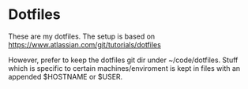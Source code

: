 # Dotfiles

These are my dotfiles. The setup is based on https://www.atlassian.com/git/tutorials/dotfiles

However, prefer to keep the dotfiles git dir under ~/code/dotfiles. Stuff which is specific to certain machines/enviroment is kept in files with an appended $HOSTNAME or $USER.
